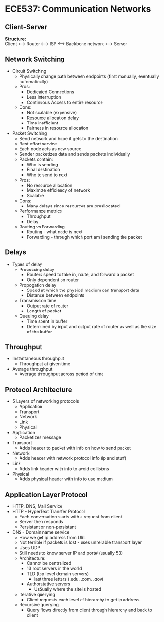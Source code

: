 # ECE537: Communication Networks
## Client-Server
**Structure:**
<br>
Client <--> Router <--> ISP <--> Backbone network <--> Server

## Network Switching
- Circuit Switching
    - Physically change path between endpoints (first manually, eventually automatically)
    - Pros:
        - Dedicated Connections
        - Less interruption
        - Continuous Access to entire resource
    - Cons:
      - Not scalable (expensive)
      - Resource allocation delay
      - Time inefficient
      - Fairness in resource allocation
- Packet Switching
  - Send network and hope it gets to the destination
  - Best effort service
  - Each node acts as new source
  - Sender packetizes data and sends packets individually
  - Packets contain:
    - Who is sending
    - Final destination
    - Who to send to next
  - Pros:
    - No resource allocation
    - Maximize efficiency of network
    - Scalable
  - Cons:
    - Many delays since resources are preallocated
  - Performance metrics
    - Throughput 
    - Delay
  - Routing vs Forwarding
    - Routing - what node is next
    - Forwarding - through which port am i sending the packet

## Delays
  - Types of delay
    - Processing delay
      - Routers speed to take in, route, and forward a packet
      - Only dependent on router
    - Propogation delay
      - Speed at which the physical medium can transport data
      - Distance between endpoints
    - Transmission time
      - Output rate of router
      - Length of packet
    - Queuing delay
      - Time spent in buffer
      - Determined by input and output rate of router as well as the size of the buffer

## Throughput
  - Instantaneous throughput
    - Throughput at given time
  - Average throughput
    - Average throughput across period of time

## Protocol Architecture
  - 5 Layers of networking protocols
    - Application
    - Transport
    - Network
    - Link
    - Physical
  - Application
    - Packetizes message
  - Transport
    - Adds header to packet with info on how to send packet
  - Network
    - Adds header with network protocol info (ip and stuff)
  - Link
    - Adds link header with info to avoid collisions
  - Physical
    - Adds physical header with info to use medium

## Application Layer Protocol
  - HTTP, DNS, Mail Service
  - HTTP - HyperText Transfer Protocol
    - Each conversation starts with a request from client
    - Server then responds
    - Persistant or non-persistant
  - DNS - Domain name service
    - How we get ip address from URL
    - Not terrible if packets is lost - uses unreliable transport layer
    - Uses UDP
    - Still needs to know server IP and port# (usually 53)
    - Architecture:
      - Cannot be centralized
      - 13 root servers in the world
      - TLD (top level domain servers) 
        - last three letters (.edu, .com, .gov)
      - Authoratative servers
        - UsSually where the site is hosted
    - Iterative querying
      - Client requests each level of hierarchy to get ip address
    - Recursive querying
      - Query flows directly from client through hierarchy and back to client
